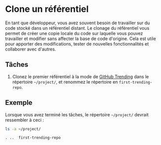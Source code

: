 # Clone un référentiel

En tant que développeur, vous avez souvent besoin de travailler sur du code stocké dans un référentiel distant. Le clonage du référentiel vous permet de créer une copie locale du code sur laquelle vous pouvez travailler et modifier sans affecter la base de code d'origine. Cela est utile pour apporter des modifications, tester de nouvelles fonctionnalités et collaborer avec d'autres.

## Tâches

1. Clonez le premier référentiel à la mode de [GitHub Trending](https://github.com/trending) dans le répertoire `~/project/`, et renommez le répertoire en `first-trending-repo`.

## Exemple

Lorsque vous avez terminé les tâches, le répertoire `~/project/` devrait ressembler à ceci :

```bash
ls -a ~/project/
```

```plaintext
. ..  first-trending-repo
```
